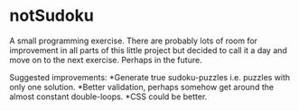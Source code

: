 # notSudoku
A small programming exercise. There are probably lots of room for improvement in all parts of this little project but decided to call it a day and move on to the next exercise. Perhaps in the future.

Suggested improvements:
  *Generate true sudoku-puzzles i.e. puzzles with only one solution.
  *Better validation, perhaps somehow get around the almost constant double-loops.
  *CSS could be better.
